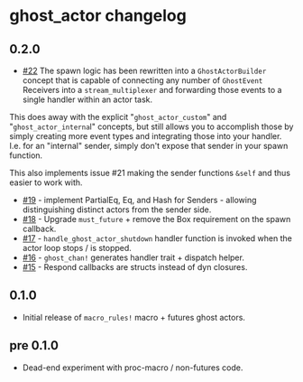 # ghost_actor changelog

## 0.2.0

- [#22](https://github.com/holochain/ghost_actor/pull/22)
The spawn logic has been rewritten into a `GhostActorBuilder` concept that is capable of connecting any number of `GhostEvent` Receivers into a `stream_multiplexer` and forwarding those events to a single handler within an actor task.

This does away with the explicit "`ghost_actor_custom`" and "`ghost_actor_interna`l" concepts, but still allows you to accomplish those by simply creating more event types and integrating those into your handler. I.e. for an "internal" sender, simply don't expose that sender in your spawn function.

This also implements issue #21 making the sender functions `&self` and thus easier to work with.
- [#19](https://github.com/holochain/ghost_actor/pull/19) - implement PartialEq, Eq, and Hash for Senders - allowing distinguishing distinct actors from the sender side.
- [#18](https://github.com/holochain/ghost_actor/pull/18) - Upgrade `must_future` + remove the Box requirement on the spawn callback.
- [#17](https://github.com/holochain/ghost_actor/pull/17) - `handle_ghost_actor_shutdown` handler function is invoked when the actor loop stops / is stopped.
- [#16](https://github.com/holochain/ghost_actor/pull/16) - `ghost_chan!` generates handler trait + dispatch helper.
- [#15](https://github.com/holochain/ghost_actor/pull/15) - Respond callbacks are structs instead of dyn closures.

## 0.1.0

- Initial release of `macro_rules!` macro + futures ghost actors.

## pre 0.1.0

- Dead-end experiment with proc-macro / non-futures code.
